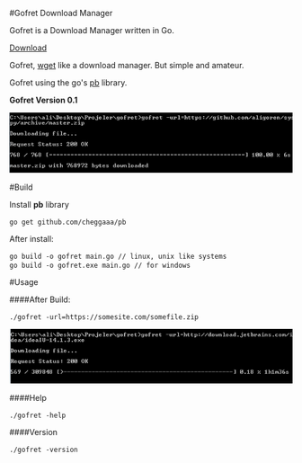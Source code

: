 #Gofret Download Manager

Gofret is a Download Manager written in Go.

[Download](https://github.com/aligoren/gofret/raw/master/build/gofret.exe)

Gofret, [wget](http://www.gnu.org/software/wget/) like a download manager. But simple and amateur.

Gofret using the go's [pb](https://github.com/cheggaaa/pb) library.

**Gofret Version 0.1**

![intro.png](intro.png)

#Build

Install **pb** library

~~~~{.shell}
go get github.com/cheggaaa/pb
~~~~

After install:

~~~~{.shell}
go build -o gofret main.go // linux, unix like systems
go build -o gofret.exe main.go // for windows
~~~~

#Usage

####After Build:

~~~~{.shell}
./gofret -url=https://somesite.com/somefile.zip
~~~~

![screenshot.png](screenshot.png)

####Help

~~~~{.shell}
./gofret -help
~~~~

####Version

~~~~{.shell}
./gofret -version
~~~~